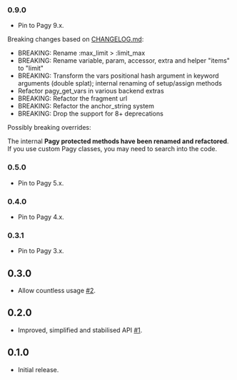 ### 0.9.0

- Pin to Pagy 9.x.

Breaking changes based on [CHANGELOG.md](https://github.com/ddnexus/pagy/blob/master/CHANGELOG.md#version-900):
- BREAKING: Rename :max_limit > :limit_max
- BREAKING: Rename variable, param, accessor, extra and helper "items" to "limit"
- BREAKING: Transform the vars positional hash argument in keyword arguments (double splat); internal renaming of setup/assign methods
- Refactor pagy_get_vars in various backend extras
- BREAKING: Refactor the fragment url
- BREAKING: Refactor the anchor_string system
- BREAKING: Drop the support for 8+ deprecations

Possibly breaking overrides:

The internal **Pagy protected methods have been renamed and refactored**. If you use custom Pagy classes, you may need to search into the code.

### 0.5.0

- Pin to Pagy 5.x.

### 0.4.0

- Pin to Pagy 4.x.

### 0.3.1

- Pin to Pagy 3.x.

## 0.3.0

- Allow countless usage [#2](https://github.com/bsm/grape-pagy/pull/2).

## 0.2.0

- Improved, simplified and stabilised API [#1](https://github.com/bsm/grape-pagy/pull/1).

## 0.1.0

- Initial release.
